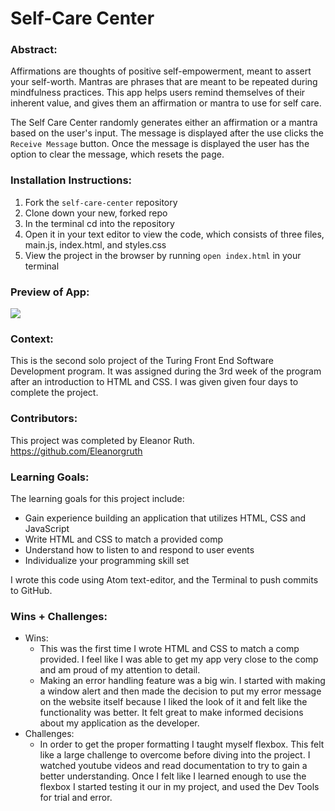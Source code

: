 # Self-Care Center

### Abstract:
[//]: <> (Briefly describe what you built and its features. What problem is the app solving? How does this application solve that problem?)

Affirmations are thoughts of positive self-empowerment, meant to assert your self-worth. Mantras are phrases that are meant to be repeated during mindfulness practices. This app helps users remind themselves of their inherent value, and gives them an affirmation or mantra to use for self care.

The Self Care Center randomly generates either an affirmation or a mantra based on the user's input. The message is displayed after the use clicks the `Receive Message` button. Once the message is displayed the user has the option to clear the message, which resets the page.

### Installation Instructions:
[//]: <> (What steps does a person have to take to get your app cloned down and running?)

1. Fork the `self-care-center` repository
2. Clone down your new, forked repo
3. In the terminal cd into the repository
4. Open it in your text editor to view the code, which consists of three files,  main.js, index.html, and styles.css
5. View the project in the browser by running `open index.html` in your terminal

### Preview of App:
[//]: <> (Provide ONE gif or screenshot of your application - choose the "coolest" piece of functionality to show off.)

![](https://media.giphy.com/media/A2NeuifG2n6AWbxP5C/giphy.gif)

### Context:
[//]: <> (Give some context for the project here. How long did you have to work on it? How far into the Turing program are you?)

This is the second solo project of the Turing Front End Software Development program. It was assigned during the 3rd week of the program after an introduction to HTML and CSS. I was given given four days to complete the project.

### Contributors:
[//]: <> (Who worked on this application? Link to their GitHubs.)

This project was completed by Eleanor Ruth.
https://github.com/Eleanorgruth

### Learning Goals:
[//]: <> (What were the learning goals of this project? What tech did you work with?)

The learning goals for this project include:
* Gain experience building an application that utilizes HTML, CSS and JavaScript
* Write HTML and CSS to match a provided comp
* Understand how to listen to and respond to user events
* Individualize your programming skill set

I wrote this code using Atom text-editor, and the Terminal to push commits to  GitHub.

### Wins + Challenges:
[//]: <> (What are 2-3 wins you have from this project? What were some challenges you faced - and how did you get over them?)

* Wins:
  - This was the first time I wrote HTML and CSS to match a comp provided. I feel like I was able to get my app very close to the comp and am proud of my attention to detail.
  - Making an error handling feature was a big win. I started with making a window alert and then made the decision to put my error message on the website itself because I liked the look of it and felt like the functionality was better. It felt great to make informed decisions about my application as the developer.
* Challenges:
  - In order to get the proper formatting I taught myself flexbox. This felt like a large challenge to overcome before diving into the project. I watched youtube videos and read documentation to try to gain a better understanding. Once I felt like I learned enough to use the flexbox I started testing it our in my project, and used the Dev Tools for trial and error.
